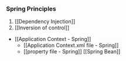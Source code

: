 
### Spring Principles

1. [[Dependency Injection]]
2. [[Inversion of control]]



- [[Application Context - Spring]]
	- [[Application Context.xml file - Spring]]
	- [[property file - Spring]]
[[Spring Bean]]
